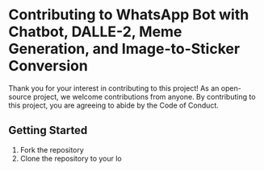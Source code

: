 # Contributing to WhatsApp Bot with Chatbot, DALLE-2, Meme Generation, and Image-to-Sticker Conversion

Thank you for your interest in contributing to this project! As an open-source project, we welcome contributions from anyone. By contributing to this project, you are agreeing to abide by the Code of Conduct.

## Getting Started
1. Fork the repository
2. Clone the repository to your lo